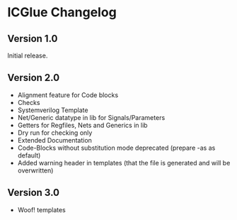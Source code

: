 # ICGlue Changelog
## Version 1.0
Initial release.

## Version 2.0
* Alignment feature for Code blocks
* Checks
* Systemverilog Template
* Net/Generic datatype in lib for Signals/Parameters
* Getters for Regfiles, Nets and Generics in lib
* Dry run for checking only
* Extended Documentation
* Code-Blocks without substitution mode deprecated (prepare -as as default)
* Added warning header in templates (that the file is generated and will be overwritten)

## Version 3.0
* Woof! templates
